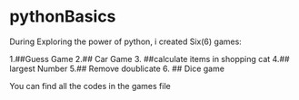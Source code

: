 # pythonBasics
During Exploring the power of python, i created Six(6) games:

1.##Guess Game
2.## Car Game
3. ##calculate items in shopping cat
4.## largest Number
5.## Remove doublicate
6. ## Dice game

You can find all the codes in the games file
